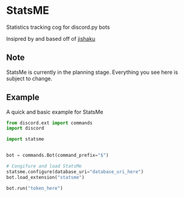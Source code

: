 # StatsME

Statistics tracking cog for discord.py bots

Insipred by and based off of [jishaku](https://github.com/Gorialis/jishaku)

## Note

StatsMe is currently in the planning stage.
Everything you see here is subject to change.

## Example

A quick and basic example for StatsMe

```py
from discord.ext import commands
import discord

import statsme


bot = commands.Bot(command_prefix="$")

# Congifure and load StatsMe
statsme.configure(database_uri="database_uri_here")
bot.load_extension("statsme")

bot.run("token_here")
```
